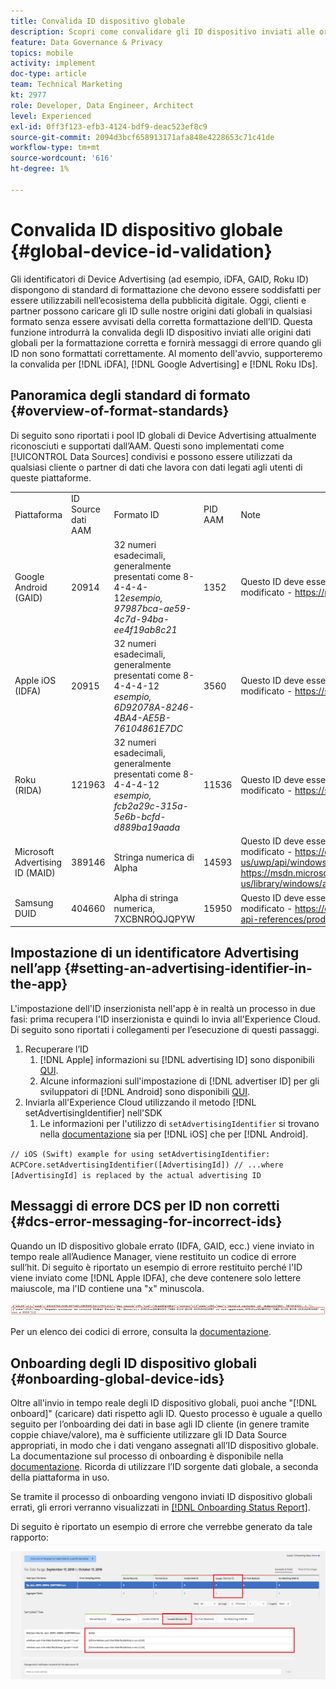 ```yaml
---
title: Convalida ID dispositivo globale
description: Scopri come convalidare gli ID dispositivo inviati alle origini dati globali per verificare la formattazione corretta e i messaggi di errore quando gli ID non vengono formattati correttamente.
feature: Data Governance & Privacy
topics: mobile
activity: implement
doc-type: article
team: Technical Marketing
kt: 2977
role: Developer, Data Engineer, Architect
level: Experienced
exl-id: 0ff3f123-efb3-4124-bdf9-deac523ef8c9
source-git-commit: 2094d3bcf658913171afa848e4228653c71c41de
workflow-type: tm+mt
source-wordcount: '616'
ht-degree: 1%

---
```


# Convalida ID dispositivo globale {#global-device-id-validation}

Gli identificatori di Device Advertising (ad esempio, iDFA, GAID, Roku ID) dispongono di standard di formattazione che devono essere soddisfatti per essere utilizzabili nell’ecosistema della pubblicità digitale. Oggi, clienti e partner possono caricare gli ID sulle nostre origini dati globali in qualsiasi formato senza essere avvisati della corretta formattazione dell’ID. Questa funzione introdurrà la convalida degli ID dispositivo inviati alle origini dati globali per la formattazione corretta e fornirà messaggi di errore quando gli ID non sono formattati correttamente. Al momento dell&#39;avvio, supporteremo la convalida per [!DNL iDFA], [!DNL Google Advertising] e [!DNL Roku IDs].

## Panoramica degli standard di formato {#overview-of-format-standards}

Di seguito sono riportati i pool ID globali di Device Advertising attualmente riconosciuti e supportati dall’AAM. Questi sono implementati come [!UICONTROL Data Sources] condivisi e possono essere utilizzati da qualsiasi cliente o partner di dati che lavora con dati legati agli utenti di queste piattaforme.

<table>
  <tr>
   <td>Piattaforma </td>
   <td>ID Source dati AAM </td>
   <td>Formato ID </td>
   <td>PID AAM </td>
   <td>Note </td>
  </tr>
  <tr>
   <td>Google Android (GAID)</td>
   <td>20914</td>
   <td>32 numeri esadecimali, generalmente presentati come 8-4-4-4-12<em>esempio, 97987bca-ae59-4c7d-94ba-ee4f19ab8c21<br/> </em> </td>
   <td>1352</td>
   <td>Questo ID deve essere raccolto in un riferimento modulo non elaborato/senza hash/non modificato - <a href="https://play.google.com/about/monetization-ads/ads/ad-id/">https://play.google.com/about/monetization-ads/ads/ad-id/</a></td>
  </tr>
  <tr>
   <td>Apple iOS (IDFA)</td>
   <td>20915</td>
   <td>32 numeri esadecimali, generalmente presentati come 8-4-4-4-12 <em>esempio, 6D92078A-8246-4BA4-AE5B-76104861E7DC<br /> </em> </td>
   <td>3560</td>
   <td>Questo ID deve essere raccolto in un riferimento modulo non elaborato/senza hash/non modificato - <a href="https://support.apple.com/en-us/HT205223">https://support.apple.com/en-us/HT205223</a></td>
  </tr>
  <tr>
   <td>Roku (RIDA)</td>
   <td>121963</td>
   <td>32 numeri esadecimali, generalmente presentati come 8-4-4-4-12 <em>esempio,</em> <em>fcb2a29c-315a-5e6b-bcfd-d889ba19aada</em></td>
   <td>11536</td>
   <td>Questo ID deve essere raccolto in un riferimento modulo non elaborato/senza hash/non modificato - <a href="https://sdkdocs.roku.com/display/sdkdoc/Roku+Advertising+Framework">https://sdkdocs.roku.com/display/sdkdoc/Roku+Advertising+Framework</a> </td>
  </tr>
  <tr>
   <td>Microsoft Advertising ID (MAID)</td>
   <td>389146</td>
   <td>Stringa numerica di Alpha</td>
   <td>14593</td>
   <td>Questo ID deve essere raccolto in un riferimento modulo non elaborato/senza hash/non modificato - <a href="https://docs.microsoft.com/en-us/uwp/api/windows.system.userprofile.advertisingmanager.advertisingid">https://docs.microsoft.com/en-us/uwp/api/windows.system.userprofile.advertisingmanager.advertisingid</a><br/><a href="https://msdn.microsoft.com/en-us/library/windows/apps/windows.system.userprofile.advertisingmanager.advertisingid.aspx">https://msdn.microsoft.com/en-us/library/windows/apps/windows.system.userprofile.advertisingmanager.advertisingid.aspx</a></td>
  </tr>
  <tr>
   <td>Samsung DUID</td>
   <td>404660</td>
   <td>Alpha di stringa numerica, 7XCBNROQJQPYW</td>
   <td>15950</td>
   <td>Questo ID deve essere raccolto in un riferimento modulo non elaborato/senza hash/non modificato - <a href="https://developer.samsung.com/tv/develop/api-references/samsung-product-api-references/productinfo-api">https://developer.samsung.com/tv/develop/api-references/samsung-product-api-references/productinfo-api</a> </td>
  </tr>
</table>

## Impostazione di un identificatore Advertising nell’app {#setting-an-advertising-identifier-in-the-app}

L&#39;impostazione dell&#39;ID inserzionista nell&#39;app è in realtà un processo in due fasi: prima recupera l&#39;ID inserzionista e quindi lo invia all&#39;Experience Cloud. Di seguito sono riportati i collegamenti per l’esecuzione di questi passaggi.

1. Recuperare l’ID
   1. [!DNL Apple] informazioni su [!DNL advertising ID] sono disponibili [QUI](https://developer.apple.com/documentation/adsupport/asidentifiermanager).
   1. Alcune informazioni sull&#39;impostazione di [!DNL advertiser ID] per gli sviluppatori di [!DNL Android] sono disponibili [QUI](http://android.cn-mirrors.com/google/play-services/id.html).
1. Inviarla all&#39;Experience Cloud utilizzando il metodo [!DNL setAdvertisingIdentifier] nell&#39;SDK
   1. Le informazioni per l&#39;utilizzo di `setAdvertisingIdentifier` si trovano nella [documentazione](https://aep-sdks.gitbook.io/docs/using-mobile-extensions/mobile-core/identity/identity-api-reference#set-an-advertising-identifier) sia per [!DNL iOS] che per [!DNL Android].

`// iOS (Swift) example for using setAdvertisingIdentifier:`
`ACPCore.setAdvertisingIdentifier([AdvertisingId]) // ...where [AdvertisingId] is replaced by the actual advertising ID`

## Messaggi di errore DCS per ID non corretti  {#dcs-error-messaging-for-incorrect-ids}

Quando un ID dispositivo globale errato (IDFA, GAID, ecc.) viene inviato in tempo reale all’Audience Manager, viene restituito un codice di errore sull’hit. Di seguito è riportato un esempio di errore restituito perché l&#39;ID viene inviato come [!DNL Apple IDFA], che deve contenere solo lettere maiuscole, ma l&#39;ID contiene una &quot;x&quot; minuscola.

![immagine di errore](assets/image_4_.png)

Per un elenco dei codici di errore, consulta la [documentazione](https://experienceleague.adobe.com/docs/audience-manager/user-guide/api-and-sdk-code/dcs/dcs-api-reference/dcs-error-codes.html?lang=it#api-and-sdk-code).

## Onboarding degli ID dispositivo globali {#onboarding-global-device-ids}

Oltre all&#39;invio in tempo reale degli ID dispositivo globali, puoi anche &quot;[!DNL onboard]&quot; (caricare) dati rispetto agli ID. Questo processo è uguale a quello seguito per l’onboarding dei dati in base agli ID cliente (in genere tramite coppie chiave/valore), ma è sufficiente utilizzare gli ID Data Source appropriati, in modo che i dati vengano assegnati all’ID dispositivo globale. La documentazione sul processo di onboarding è disponibile nella [documentazione](https://experienceleague.adobe.com/docs/audience-manager/user-guide/implementation-integration-guides/sending-audience-data/batch-data-transfer-process/batch-data-transfer-overview.html?lang=it#implementation-integration-guides). Ricorda di utilizzare l’ID sorgente dati globale, a seconda della piattaforma in uso.

Se tramite il processo di onboarding vengono inviati ID dispositivo globali errati, gli errori verranno visualizzati in [[!DNL Onboarding Status Report]](https://experienceleague.adobe.com/docs/audience-manager/user-guide/reporting/onboarding-status-report.html?lang=it#reporting).

Di seguito è riportato un esempio di errore che verrebbe generato da tale rapporto:

![immagine di errore](assets/image_5_.png)
